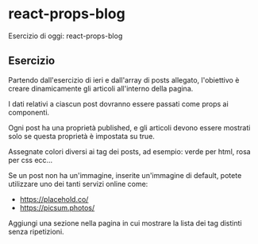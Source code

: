 # react-props-blog

Esercizio di oggi: react-props-blog
## Esercizio
Partendo dall'esercizio di ieri e dall'array di posts allegato, l'obiettivo è creare dinamicamente gli articoli all'interno della pagina.

I dati relativi a ciascun post dovranno essere passati come props ai componenti.

Ogni post ha una proprietà published, e gli articoli devono essere mostrati solo se questa proprietà è impostata su true.

Assegnate colori diversi ai tag dei posts, ad esempio: verde per html, rosa per css ecc…

Se un post non ha un'immagine, inserite un'immagine di default, potete utilizzare uno dei tanti servizi online come:
- https://placehold.co/
- https://picsum.photos/

Aggiungi una sezione nella pagina in cui mostrare la lista dei tag distinti senza ripetizioni.